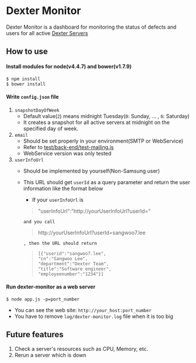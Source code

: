 # Dexter Monitor
Dexter Monitor is a dashboard for monitoring the status of defects and users for all active [Dexter Servers](https://github.com/Samsung/Dexter/tree/master/project/dexter-server)

## How to use
#### Install modules for node(v4.4.7) and bower(v1.7.9)
```
$ npm install
$ bower install
```

#### Write `config.json` file
1. `snapshotDayOfWeek`
	- Default value(`2`) means midnight Tuesday(`0`: Sunday, ... , `6`: Saturday)
    - It creates a snapshot for all active servers at midnight on the specified day of week.
2. `email`
    - Should be set properly in your environment(SMTP or WebService)
    - Refer to [test/back-end/test-mailing.js](https://github.com/Samsung/Dexter/blob/master/project/dexter-monitor/test/back-end/test-mailing.js)
    - WebService version was only tested
3. `userInfoUrl`
    - Should be implemented by yourself(Non-Samsung user)
    - This URL should get `userId` as a query parameter and return the user information like the format below
    	- If your `userInfoUrl` is

         >  "userInfoUrl":"http://yourUserInfoUrl?userId="


          and you call

         >  http://yourUserInfoUrl?userId=sangwoo7.lee

          , then the URL should return

         >     [{"userid":"sangwoo7.lee",
         >     "cn":"Sangwoo Lee",
         >     "department":"Dexter Team",
         >     "title":"Software engineer",
         >     "employeenumber":"1234"}]


#### Run dexter-monitor as a web server
```
$ node app.js -p=port_number
```
 - You can see the web site: `http://your_host:port_number`
 - You have to remove `log/dexter-monitor.log` file when it is too big

## Future features
1. Check a server's resources such as CPU, Memory, etc.
2. Rerun a server which is down